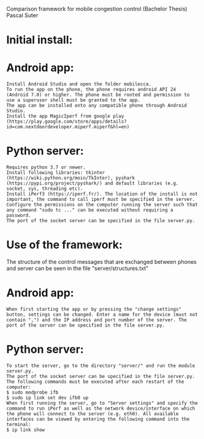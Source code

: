 Comparison framework for mobile congestion control (Bachelor Thesis) Pascal Suter

# Initial install:
# Android app:
    Install Android Studio and open the folder mobilecca.
    To run the app on the phone, the phone requires android API 24 (Android 7.0) or higher. The phone must be rooted and permission to use a superuser shell must be granted to the app.
    The app can be installed onto any compatible phone through Android Studio.
    Install the app MagicIperf from google play (https://play.google.com/store/apps/details?id=com.nextdoordeveloper.miperf.miperf&hl=en)
    
# Python server:
    Requires python 3.7 or newer.
    Install following libraries: tkinter (https://wiki.python.org/moin/TkInter), pyshark (https://pypi.org/project/pyshark/) and default libraries (e.g. socket, sys, threading etc).
    Install iPerf3 (https://iperf.fr/). The location of the install is not important, the command to call iperf must be specified in the server.
    Configure the permissions on the computer running the server such that any command "sudo tc ..." can be executed without requiring a password.
    The port of the socket server can be specified in the file server.py.


# Use of the framework:
The structure of the control messages that are exchanged between phones and server can be seen in the file "server/structures.txt"
# Android app:
    When first starting the app or by pressing the "change settings" button, settings can be changed. Enter a name for the device (must not contain ",") and the IP address and port number of the server. The port of the server can be specified in the file server.py.

# Python server:
    To start the server, go to the directory "server/" and run the module server.py.
    The port of the socket server can be specified in the file server.py.
    The following commands must be executed after each restart of the computer:
    $ sudo modprobe ifb
    $ sudo ip link set dev ifb0 up
    When first running the server, go to "Server settings" and specify the command to run iPerf as well as the network device/interface on which the phone will connect to the server (e.g. eth0). All available interfaces can be viewed by entering the following command into the terminal:
    $ ip link show